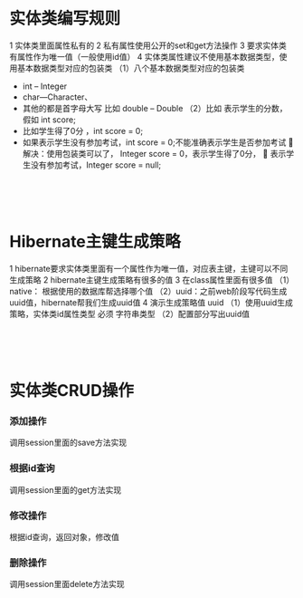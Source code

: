# 实体类编写规则
1 实体类里面属性私有的
2 私有属性使用公开的set和get方法操作
3 要求实体类有属性作为唯一值（一般使用id值）
4 实体类属性建议不使用基本数据类型，使用基本数据类型对应的包装类
（1）八个基本数据类型对应的包装类
- int – Integer
- char—Character、
- 其他的都是首字母大写 比如 double – Double
（2）比如 表示学生的分数，假如 int score;
- 比如学生得了0分 ，int score = 0;
- 如果表示学生没有参加考试，int score = 0;不能准确表示学生是否参加考试
	解决：使用包装类可以了， Integer score = 0，表示学生得了0分，
	表示学生没有参加考试，Integer score = null;


<br><br><br>


# Hibernate主键生成策略
1 hibernate要求实体类里面有一个属性作为唯一值，对应表主键，主键可以不同生成策略
2 hibernate主键生成策略有很多的值
3 在class属性里面有很多值
（1）native： 根据使用的数据库帮选择哪个值
（2）uuid：之前web阶段写代码生成uuid值，hibernate帮我们生成uuid值
4 演示生成策略值 uuid
（1）使用uuid生成策略，实体类id属性类型 必须 字符串类型
（2）配置部分写出uuid值


<br><br><br>


# 实体类CRUD操作

### 添加操作
调用session里面的save方法实现

### 根据id查询
调用session里面的get方法实现

### 修改操作
根据id查询，返回对象，修改值

### 删除操作
调用session里面delete方法实现
 

 
 
 
